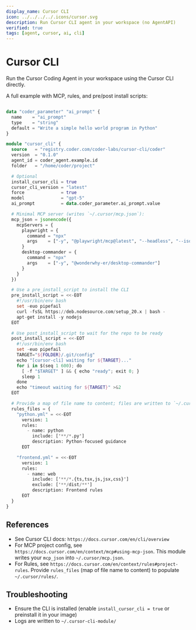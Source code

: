 ```yaml
---
display_name: Cursor CLI
icon: ../../../../.icons/cursor.svg
description: Run Cursor CLI agent in your workspace (no AgentAPI)
verified: true
tags: [agent, cursor, ai, cli]
---
```


# Cursor CLI

Run the Cursor Coding Agent in your workspace using the Cursor CLI directly.

A full example with MCP, rules, and pre/post install scripts:

```tf

data "coder_parameter" "ai_prompt" {
  name    = "ai_prompt"
  type    = "string"
  default = "Write a simple hello world program in Python"
}

module "cursor_cli" {
  source   = "registry.coder.com/coder-labs/cursor-cli/coder"
  version  = "0.1.0"
  agent_id = coder_agent.example.id
  folder   = "/home/coder/project"

  # Optional
  install_cursor_cli = true
  cursor_cli_version = "latest"
  force              = true
  model              = "gpt-5"
  ai_prompt          = data.coder_parameter.ai_prompt.value

  # Minimal MCP server (writes `~/.cursor/mcp.json`):
  mcp_json = jsonencode({
    mcpServers = {
      playwright = {
        command = "npx"
        args    = ["-y", "@playwright/mcp@latest", "--headless", "--isolated", "--no-sandbox"]
      }
      desktop-commander = {
        command = "npx"
        args    = ["-y", "@wonderwhy-er/desktop-commander"]
      }
    }
  })

  # Use a pre_install_script to install the CLI
  pre_install_script = <<-EOT
    #!/usr/bin/env bash
    set -euo pipefail
    curl -fsSL https://deb.nodesource.com/setup_20.x | bash -
    apt-get install -y nodejs
  EOT

  # Use post_install_script to wait for the repo to be ready
  post_install_script = <<-EOT
    #!/usr/bin/env bash
    set -euo pipefail
    TARGET="${FOLDER}/.git/config"
    echo "[cursor-cli] waiting for ${TARGET}..."
    for i in $(seq 1 600); do
      [ -f "$TARGET" ] && { echo "ready"; exit 0; }
      sleep 1
    done
    echo "timeout waiting for ${TARGET}" >&2
  EOT

  # Provide a map of file name to content; files are written to `~/.cursor/rules/<name>`.
  rules_files = {
    "python.yml" = <<-EOT
      version: 1
      rules:
        - name: python
          include: ['**/*.py']
          description: Python-focused guidance
      EOT

    "frontend.yml" = <<-EOT
      version: 1
      rules:
        - name: web
          include: ['**/*.{ts,tsx,js,jsx,css}']
          exclude: ['**/dist/**']
          description: Frontend rules
      EOT
  }
}
```

## References

- See Cursor CLI docs: `https://docs.cursor.com/en/cli/overview`
- For MCP project config, see `https://docs.cursor.com/en/context/mcp#using-mcp-json`. This module writes your `mcp_json` into `~/.cursor/mcp.json`.
- For Rules, see `https://docs.cursor.com/en/context/rules#project-rules`. Provide `rules_files` (map of file name to content) to populate `~/.cursor/rules/`.

## Troubleshooting

- Ensure the CLI is installed (enable `install_cursor_cli = true` or preinstall it in your image)
- Logs are written to `~/.cursor-cli-module/`
